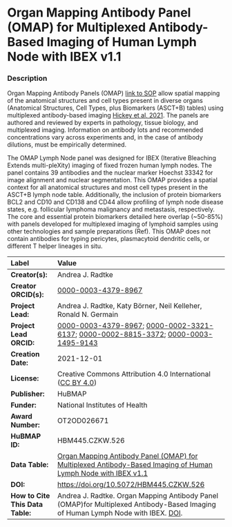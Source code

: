 # Organ Mapping Antibody Panel (OMAP)  for Multiplexed Antibody-Based Imaging of Human Lymph Node with IBEX v1.1

### Description
Organ Mapping Antibody Panels (OMAP) [link to SOP](https://doi.org/10.5281/zenodo.5749883) allow spatial mapping of the anatomical structures and cell types present in diverse organs (Anatomical Structures, Cell Types, plus Biomarkers (ASCT+B) tables) using multiplexed antibody-based imaging [Hickey et al, 2021](https://doi.org/10.1038/s41592-021-01316-y). The panels are authored and reviewed by experts in pathology, tissue biology, and multiplexed imaging. Information on antibody lots and recommended concentrations vary across experiments and, in the case of antibody dilutions, must be empirically determined. 

The OMAP Lymph Node panel was designed for IBEX (Iterative Bleaching Extends multi-pleXity) imaging of fixed frozen human lymph nodes. The panel contains 39 antibodies and the nuclear marker Hoechst 33342 for image alignment and nuclear segmentation. This OMAP provides a spatial context for all anatomical structures and most cell types present in the ASCT+B lymph node table. Additionally, the inclusion of protein biomarkers BCL2 and CD10 and CD138 and CD44 allow profiling of lymph node disease states, e.g.  follicular lymphoma malignancy and metastasis, respectively. The core and essential protein biomarkers detailed here overlap (~50-85%) with panels developed for multiplexed imaging of lymphoid samples using other technologies  and sample preparations (Ref). This OMAP does not contain antibodies for typing pericytes, plasmacytoid dendritic cells, or different T helper lineages in situ. 


| Label | Value |
| :------------- |:-------------|
| **Creator(s):** | Andrea J. Radtke |
| **Creator ORCID(s):** | [0000-0003-4379-8967](https://orcid.org/0000-0003-4379-8967) |
| **Project Lead:** | Andrea J. Radtke, Katy B&ouml;rner, Neil Kelleher, Ronald N. Germain |
| **Project Lead ORCID:** | [0000-0003-4379-8967](https://orcid.org/0000-0003-4379-8967); [0000-0002-3321-6137](https://orcid.org/0000-0002-3321-6137); [0000-0002-8815-3372](https://orcid.org/0000-0002-8815-3372); [0000-0003-1495-9143](https://orcid.org/0000-0003-1495-9143) |
| **Creation Date:** | 2021-12-01 |
| **License:** | Creative Commons Attribution 4.0 International ([CC BY 4.0](https://creativecommons.org/licenses/by/4.0/)) |
| **Publisher:** | HuBMAP |
| **Funder:** | National Institutes of Health |
| **Award Number:** | OT2OD026671 |
| **HuBMAP ID:** | HBM445.CZKW.526 |
| **Data Table:** | [Organ Mapping Antibody Panel (OMAP)  for Multiplexed Antibody-Based Imaging of Human Lymph Node with IBEX v1.1](https://hubmapconsortium.github.io/ccf-releases/v1.1/OMAPs/OMAP_LN.csv)  |
| **DOI:** | https://doi.org/10.5072/HBM445.CZKW.526|
| **How to Cite This Data Table:** |Andrea J. Radtke. Organ Mapping Antibody Panel (OMAP)for Multiplexed Antibody-Based Imaging of Human Lymph Node with IBEX. [DOI](https://doi.org/10.48539/HBM445.CZKW.526). |

